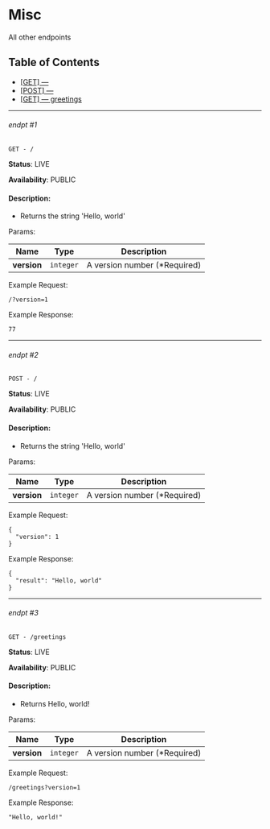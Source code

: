 # Misc

All other endpoints

## Table of Contents
- [[GET] — ](#endpt-1)
- [[POST] — ](#endpt-2)
- [[GET] — greetings](#endpt-3)

___
###### endpt #1
```
GET - /
```

**Status**: LIVE

**Availability**: PUBLIC

#### Description:
- Returns the string 'Hello, world'

Params:

| Name | Type | Description |
|--|--|--|
| **version** | `integer` | A version number (*Required)


Example Request:
```
/?version=1
```

Example Response:
```
77
```
___
###### endpt #2
```
POST - /
```

**Status**: LIVE

**Availability**: PUBLIC

#### Description:
- Returns the string 'Hello, world'

Params:

| Name | Type | Description |
|--|--|--|
| **version** | `integer` | A version number (*Required)


Example Request:
```
{
  "version": 1
}
```

Example Response:
```
{
  "result": "Hello, world"
}
```
___
###### endpt #3
```
GET - /greetings
```

**Status**: LIVE

**Availability**: PUBLIC

#### Description:
- Returns Hello, world!

Params:

| Name | Type | Description |
|--|--|--|
| **version** | `integer` | A version number (*Required)


Example Request:
```
/greetings?version=1
```

Example Response:
```
"Hello, world!"
```
